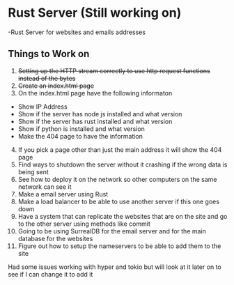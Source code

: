 # Rust Server (Still working on)
-Rust Server for websites and emails addresses

## Things to Work on
1. ~~Setting up the HTTP stream correctly to use http request functions instead of the bytes~~
2. ~~Create an index.html page~~
3. On the index.html page have the following informaton
* Show IP Address
* Show if the server has node js installed and what version
* Show if the server has rust installed and what version
* Show if python is installed and what version
* Make the 404 page to have the information
4. If you pick a page other than just the main address it will show the 404 page
5. Find ways to shutdown the server without it crashing if the wrong data is being sent
4. See how to deploy it on the network so other computers on the same network can see it
5. Make a email server using Rust
6. Make a load balancer to be able to use another server if this one goes down
7. Have a system that can replicate the websites that are on the site and go to the other server using methods like commit
8. Going to be using SurrealDB for the email server and for the main database for the websites
9. Figure out how to setup the nameservers to be able to add them to the site

Had some issues working with hyper and tokio but will look at it later on to see if I can change it to add it